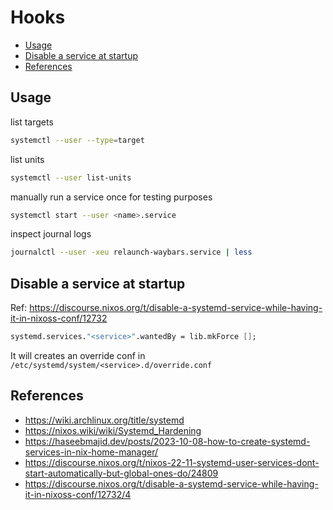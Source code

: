 # Hooks

<!-- vim-markdown-toc GFM -->

* [Usage](#usage)
* [Disable a service at startup](#disable-a-service-at-startup)
* [References](#references)

<!-- vim-markdown-toc -->

## Usage

list targets

```bash
systemctl --user --type=target
```

list units

```bash
systemctl --user list-units
```

manually run a service once for testing purposes

```bash
systemctl start --user <name>.service
```

inspect journal logs

```bash
journalctl --user -xeu relaunch-waybars.service | less
```

## Disable a service at startup

Ref: https://discourse.nixos.org/t/disable-a-systemd-service-while-having-it-in-nixoss-conf/12732

```nix
systemd.services."<service>".wantedBy = lib.mkForce [];
```

It will creates an override conf in `/etc/systemd/system/<service>.d/override.conf`

## References

- https://wiki.archlinux.org/title/systemd
- https://nixos.wiki/wiki/Systemd_Hardening
- https://haseebmajid.dev/posts/2023-10-08-how-to-create-systemd-services-in-nix-home-manager/
- https://discourse.nixos.org/t/nixos-22-11-systemd-user-services-dont-start-automatically-but-global-ones-do/24809
- https://discourse.nixos.org/t/disable-a-systemd-service-while-having-it-in-nixoss-conf/12732/4
